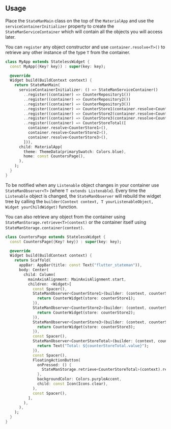 <!-- 
Flutter StateManager is a simple state management and IoC library for Dart and Flutter.
-->

## Usage

Place the `StateManMain` class on the top of the `MaterialApp` and use the `serviceContainerInitializer`
property to create the `StateManServiceContainer` which will contain all the objects you will access later.

You can `register` any object constructor and use `container.resolve<T>()` to retrieve any other instance 
of the type `T` from the container.

```dart
class MyApp extends StatelessWidget {
  const MyApp({Key? key}) : super(key: key);

  @override
  Widget build(BuildContext context) {
    return StateManMain(
      serviceContainerInitializer: () => StateManServiceContainer()
        ..register((container) => CounterRepository1())
        ..register((container) => CounterRepository2())
        ..register((container) => CounterRepository3())
        ..register((container) => CounterStore1(container.resolve<CounterRepository1>()))
        ..register((container) => CounterStore2(container.resolve<CounterRepository2>()))
        ..register((container) => CounterStore3(container.resolve<CounterRepository3>()))
        ..register((container) => CounterStoreTotal([
          container.resolve<CounterStore1>(),
          container.resolve<CounterStore2>(),
          container.resolve<CounterStore3>(),
        ])),
      child: MaterialApp(
        theme: ThemeData(primarySwatch: Colors.blue),
        home: const CountersPage(),
      ),
    );
  }
}
```

To be notified when any `Listenable` object changes in your container use `StateManObserver<T>` (where `T extends Listenable`).
Every time the `Listenable` object is changed, the `StateManObserver` will rebuild the widget tree by calling the `builder(Context context, T yourListenableObject, Widget yourChildWidget)` function.

You can also retrieve any object from the container using `StateManStorage.retrieve<T>(context)` or the container itself using `StateManStorage.container(context)`.


```dart
class CountersPage extends StatelessWidget {
  const CountersPage({Key? key}) : super(key: key);

  @override
  Widget build(BuildContext context) {
    return Scaffold(
      appBar: AppBar(title: const Text("flutter_stateman")),
      body: Center(
        child: Column(
          mainAxisAlignment: MainAxisAlignment.start,
          children: <Widget>[
            const Spacer(),
            StateManObserver<CounterStore1>(builder: (context, counterStore1, child) {
              return CounterWidget(store: counterStore1);
            }),
            StateManObserver<CounterStore2>(builder: (context, counterStore2, child) {
              return CounterWidget(store: counterStore2);
            }),
            StateManObserver<CounterStore3>(builder: (context, counterStore3, child) {
              return CounterWidget(store: counterStore3);
            }),
            const Spacer(),
            StateManObserver<CounterStoreTotal>(builder: (context, counterStoreTotal, child) {
              return Text("Total: ${counterStoreTotal.value}");
            }),
            const Spacer(),
            FloatingActionButton(
              onPressed: () {
                StateManStorage.retrieve<CounterStoreTotal>(context).reset();
              },
              backgroundColor: Colors.purpleAccent,
              child: const Icon(Icons.clear),
            ),
            const Spacer(),
          ],
        ),
      ),
    );
  }
}
```
